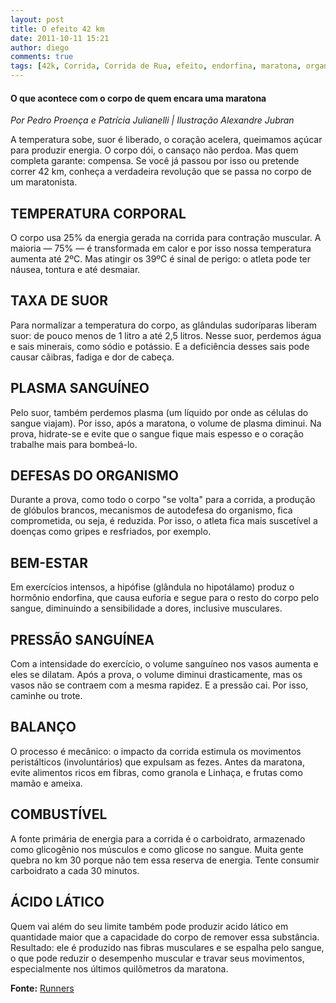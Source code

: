 ```yaml
---
layout: post
title: O efeito 42 km
date: 2011-10-11 15:21
author: diego
comments: true
tags: [42k, Corrida, Corrida de Rua, efeito, endorfina, maratona, organismo]
---
```


#### O que acontece com o corpo de quem encara uma maratona

*Por Pedro Proença e Patrícia Julianelli | Ilustração Alexandre Jubran*


A temperatura sobe, suor é liberado, o coração acelera, queimamos açúcar para produzir energia. O corpo dói, o cansaço não perdoa. Mas quem completa garante: compensa. Se você já passou por isso ou pretende correr 42 km, conheça a verdadeira revolução que se passa no corpo de um maratonista.

<!--more-->

## TEMPERATURA CORPORAL

O corpo usa 25% da energia gerada na corrida para contração muscular. A maioria — 75% — é transformada em calor e por isso nossa temperatura aumenta até 2ºC. Mas atingir os 39ºC é sinal de perigo: o atleta pode ter náusea, tontura e até desmaiar.

## TAXA DE SUOR

Para normalizar a temperatura do corpo, as glândulas sudoríparas liberam suor: de pouco menos de 1 litro a até 2,5 litros. Nesse suor, perdemos água e sais minerais, como sódio e potássio. E a deficiência desses sais pode causar cãibras, fadiga e dor de cabeça.

## PLASMA SANGUÍNEO

Pelo suor, também perdemos plasma (um líquido por onde as células do sangue viajam). Por isso, após a maratona, o volume de plasma diminui. Na prova, hidrate-se e evite que o sangue fique mais espesso e o coração trabalhe mais para bombeá-lo.

## DEFESAS DO ORGANISMO

Durante a prova, como todo o corpo "se volta" para a corrida, a produção de glóbulos brancos, mecanismos de autodefesa do organismo, fica comprometida, ou seja, é reduzida. Por isso, o atleta fica mais suscetível a doenças como gripes e resfriados, por exemplo.

## BEM-ESTAR

Em exercícios intensos, a hipófise (glândula no hipotálamo) produz o hormônio endorfina, que causa euforia e segue para o resto do corpo pelo sangue, diminuindo a sensibilidade a dores, inclusive musculares.

## PRESSÃO SANGUÍNEA

Com a intensidade do exercício, o volume sanguíneo nos vasos aumenta e eles se dilatam. Após a prova, o volume diminui drasticamente, mas os vasos não se contraem com a mesma rapidez. E a pressão cai. Por isso, caminhe ou trote.

## BALANÇO

O processo é mecânico: o impacto da corrida estimula os movimentos peristálticos (involuntários) que expulsam as fezes. Antes da maratona, evite alimentos ricos em fibras, como granola e Linhaça, e frutas como mamão e ameixa.

## COMBUSTÍVEL

A fonte primária de energia para a corrida é o carboidrato, armazenado como glicogênio nos músculos e como glicose no sangue. Muita gente quebra no km 30 porque não tem essa reserva de energia. Tente consumir carboidrato a cada 30 minutos.

## ÁCIDO LÁTICO

Quem vai além do seu limite também pode produzir acido lático em quantidade maior que a capacidade do corpo de remover essa substância. Resultado: ele é produzido nas fibras musculares e se espalha pelo sangue, o que pode reduzir o desempenho muscular e travar seus movimentos, especialmente nos últimos quilômetros da maratona.

**Fonte:** <a href="http://runnersworld.abril.com.br/materias/efeito42/" target="_blank">Runners</a>

